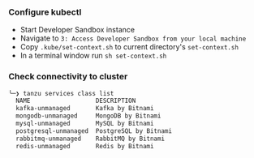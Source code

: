### Configure kubectl

- Start Developer Sandbox instance
- Navigate to `3: Access Developer Sandbox from your local machine`
- Copy `.kube/set-context.sh` to current directory's `set-context.sh`
- In a terminal window run `sh set-context.sh`

### Check connectivity to cluster

```bash
╰─❯ tanzu services class list 
  NAME                  DESCRIPTION 
  kafka-unmanaged       Kafka by Bitnami
  mongodb-unmanaged     MongoDB by Bitnami
  mysql-unmanaged       MySQL by Bitnami  
  postgresql-unmanaged  PostgreSQL by Bitnami
  rabbitmq-unmanaged    RabbitMQ by Bitnami  
  redis-unmanaged       Redis by Bitnami       
```

